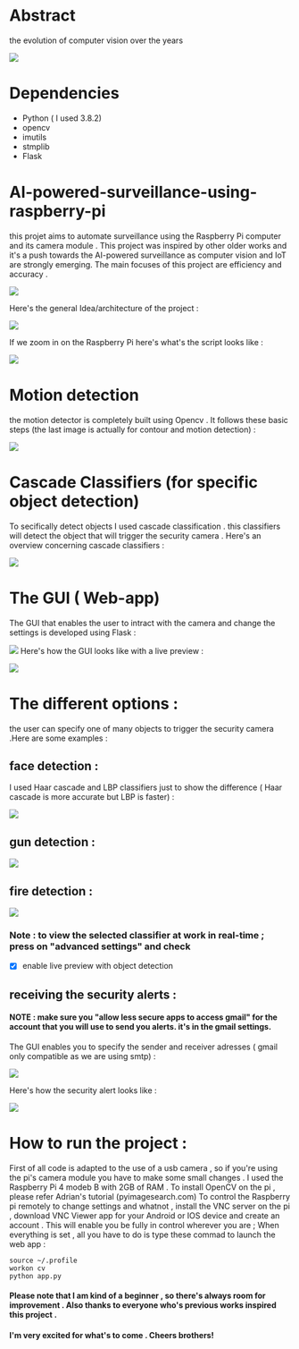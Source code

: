 # Abstract 
the evolution of computer vision over the years

![](Images/abst.PNG)

# Dependencies
- Python ( I used 3.8.2)
- opencv
- imutils
- stmplib 
- Flask

# AI-powered-surveillance-using-raspberry-pi
this projet aims to automate surveillance  using the Raspberry Pi computer and its camera module . This project was inspired by other older works and it's a push towards the AI-powered surveillance as computer vision and IoT are strongly emerging.
The main focuses of this project are efficiency and  accuracy .


![](Images/raspbng.jpg)

Here's the general Idea/architecture of the project :

![](Images/archofsys.PNG)

If we zoom in on the Raspberry Pi here's what's the script looks like :


![](Images/soft.PNG)

# Motion detection 
the motion detector is completely built using Opencv . It follows these basic steps (the last image is actually for contour and motion detection) :


![](Images/motiondet.PNG)

# Cascade Classifiers (for specific object detection)

To secifically detect objects I used cascade classification .
this classifiers will detect the object that will trigger the security camera .
Here's an overview concerning cascade classifiers : 

![](Images/motiondetect.PNG)

# The GUI ( Web-app)

The GUI that enables the user to intract with the camera and change the settings is developed using Flask :

![](Images/GUII.PNG)
Here's how the GUI looks like with a live preview :

![](Images/mee.png)

# The different options :

the user can specify one of many objects to trigger the security camera .Here are some examples : 
## face detection :
I used Haar cascade and LBP classifiers just to show the difference ( Haar cascade is more accurate but LBP is faster) : 


![](Images/facedetec.png)

## gun detection : 


![](Images/gun.png)

## fire detection : 


![](Images/fire.png)

### Note : to view the selected classifier at work in real-time ; press on "advanced settings" and check 
- [x] enable live preview with object detection


## receiving the security alerts :

#### NOTE : make sure you "allow less secure apps to access gmail" for the account that you will use to send you alerts. it's in the gmail settings.

The GUI enables you to specify the sender and receiver adresses ( gmail only compatible as we are using smtp) : 

![](Images/mail.png)

Here's how the security alert looks like :

![](Images/mailing.PNG)

# How to run the project :

First of all code is adapted to the use of a usb camera , so if you're using the pi's camera module you have to make some small changes . 
I used the Raspberry Pi 4 modeb B with 2GB of RAM .
To install OpenCV on the pi , please refer Adrian's tutorial (pyimagesearch.com)
To control the Raspberry pi remotely to change settings and whatnot , install the VNC server on the pi , download VNC Viewer app for your Android or IOS device and create an account . This will enable you be fully in control wherever you are ; 
When everything is set , all you have to do is type these commad to launch the web app : 
```
source ~/.profile
workon cv
python app.py
```

#### Please note that I am kind of a beginner , so there's always room for improvement . Also thanks to everyone who's previous works inspired this project .
#### I'm very excited for what's to come . Cheers brothers!


